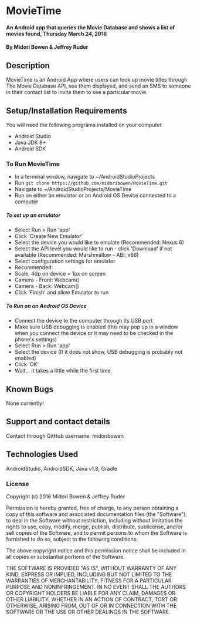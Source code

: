 # MovieTime

#### An Android app that queries the Movie Database and shows a list of movies found, Thursday March 24, 2016

#### By Midori Bowen & Jeffrey Ruder

## Description

MovieTime is an Android App where users can look up movie titles through The Movie Database API, see them displayed, and send an SMS to someone in their contact list to invite them to see a particular movie.


## Setup/Installation Requirements
You will need the following programs installed on your computer.
* Android Studio
* Java JDK 8+
* Android SDK

### To Run MovieTime
* In a terminal window, navigate to ~/AndroidStudioProjects
* Run `git clone https://github.com/midoribowen/MovieTime.git`
* Navigate to ~/AndroidStudioProjects/MovieTime
* Run on either an emulator or an Android OS Device connected to a computer

##### To set up an emulator
* Select Run > Run 'app'
* Click 'Create New Emulator'
* Select the device you would like to emulate (Recommended: Nexus 6)
* Select the API level you would like to run - click 'Download' if not available (Recommended: Marshmallow - ABI: x86)
* Select configuration settings for emulator
 * Recommended:
 * Scale: 4dp on device = 1px on screen
 * Camera - Front: Webcam()
 * Camera - Back: Webcam()
* Click 'Finish' and allow Emulator to run

##### To Run on an Android OS Device
* Connect the device to the computer through its USB port
* Make sure USB debugging is enabled (this may pop up in a window when you connect the device or it may need to be checked in the phone's settings)
* Select Run > Run 'app'
* Select the device (If it does not show, USB debugging is probably not enabled)
* Click 'OK'
* Wait... it takes a little while the first time

## Known Bugs

None currently!

## Support and contact details

Contact through GitHub username: midoribowen

## Technologies Used

AndroidStudio, AndroidSDK, Java v1.8, Gradle

### License
Copyright (c) 2016 Midori Bowen & Jeffrey Ruder

Permission is hereby granted, free of charge, to any person obtaining a copy of this software and associated documentation files (the "Software"), to deal in the Software without restriction, including without limitation the rights to use, copy, modify, merge, publish, distribute, sublicense, and/or sell copies of the Software, and to permit persons to whom the Software is furnished to do so, subject to the following conditions:

The above copyright notice and this permission notice shall be included in all copies or substantial portions of the Software.

THE SOFTWARE IS PROVIDED "AS IS", WITHOUT WARRANTY OF ANY KIND, EXPRESS OR IMPLIED, INCLUDING BUT NOT LIMITED TO THE WARRANTIES OF MERCHANTABILITY, FITNESS FOR A PARTICULAR PURPOSE AND NONINFRINGEMENT. IN NO EVENT SHALL THE AUTHORS OR COPYRIGHT HOLDERS BE LIABLE FOR ANY CLAIM, DAMAGES OR OTHER LIABILITY, WHETHER IN AN ACTION OF CONTRACT, TORT OR OTHERWISE, ARISING FROM, OUT OF OR IN CONNECTION WITH THE SOFTWARE OR THE USE OR OTHER DEALINGS IN THE SOFTWARE.
